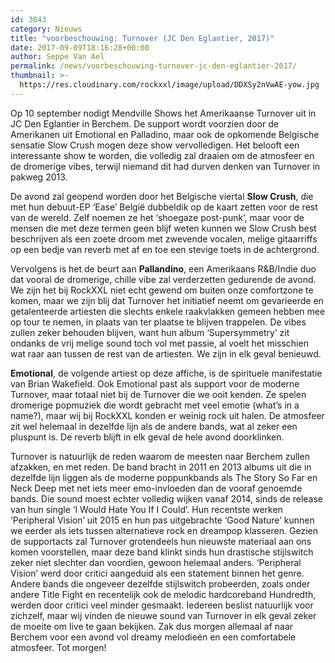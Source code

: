 ```yaml
---
id: 3043
category: Nieuws
title: "voorbeschouwing: Turnover (JC Den Eglantier, 2017)"
date: 2017-09-09T18:16:28+00:00
author: Seppe Van Ael
permalink: /news/voorbeschouwing-turnover-jc-den-eglantier-2017/
thumbnail: >-
  https://res.cloudinary.com/rockxxl/image/upload/DDXSy2nVwAE-yow.jpg
---
```

Op 10 september nodigt Mendville Shows het Amerikaanse Turnover uit in JC Den Eglantier in Berchem. De support wordt voorzien door de Amerikanen uit Emotional en Palladino, maar ook de opkomende Belgische sensatie Slow Crush mogen deze show vervolledigen. Het belooft een interessante show te worden, die volledig zal draaien om de atmosfeer en de dromerige vibes, terwijl niemand dit had durven denken van Turnover in pakweg 2013.

De avond zal geopend worden door het Belgische viertal **Slow Crush**, die met hun debuut-EP ‘Ease’ België dubbeldik op de kaart zetten voor de rest van de wereld. Zelf noemen ze het ‘shoegaze post-punk’, maar voor de mensen die met deze termen geen blijf weten kunnen we Slow Crush best beschrijven als een zoete droom met zwevende vocalen, melige gitaarriffs op een bedje van reverb met af en toe een stevige toets in de achtergrond.



Vervolgens is het de beurt aan **Pallandino**, een Amerikaans R&B/Indie duo dat vooral de dromerige, chille vibe zal verderzetten gedurende de avond. We zijn het bij RockXXL niet echt gewend om buiten onze comfortzone te komen, maar we zijn blij dat Turnover het initiatief neemt om gevarieerde en getalenteerde artiesten die slechts enkele raakvlakken gemeen hebben mee op tour te nemen, in plaats van ter plaatse te blijven trappelen. De vibes zullen zeker behouden blijven, want hun album ‘Supersymmetry’ zit ondanks de vrij melige sound toch vol met passie, al voelt het misschien wat raar aan tussen de rest van de artiesten. We zijn in elk geval benieuwd.



**Emotional**, de volgende artiest op deze affiche, is de spirituele manifestatie van Brian Wakefield. Ook Emotional past als support voor de moderne Turnover, maar totaal niet bij de Turnover die we ooit kenden. Ze spelen dromerige popmuziek die wordt gebracht met veel emotie (what’s in a name?), maar wij bij RockXXL konden er weinig rock uit halen. De atmosfeer zit wel helemaal in dezelfde lijn als de andere bands, wat al zeker een pluspunt is. De reverb blijft in elk geval de hele avond doorklinken.



Turnover is natuurlijk de reden waarom de meesten naar Berchem zullen afzakken, en met reden. De band bracht in 2011 en 2013 albums uit die in dezelfde lijn liggen als de moderne poppunkbands als The Story So Far en Neck Deep met net iets meer emo-invloeden dan de vooraf genoemde bands. Die sound moest echter volledig wijken vanaf 2014, sinds de release van hun single ‘I Would Hate You If I Could’. Hun recentste werken ‘Peripheral Vision’ uit 2015 en hun pas uitgebrachte ‘Good Nature’ kunnen we eerder als iets tussen alternatieve rock en dreampop klasseren. Gezien de supportacts zal Turnover grotendeels hun nieuwste materiaal aan ons komen voorstellen, maar deze band klinkt sinds hun drastische stijlswitch zeker niet slechter dan voordien, gewoon helemaal anders. ‘Peripheral Vision’ werd door critici aangeduid als een statement binnen het genre. Andere bands die ongeveer dezelfde stijlswitch probeerden, zoals onder andere Title Fight en recentelijk ook de melodic hardcoreband Hundredth, werden door critici veel minder gesmaakt. Iedereen beslist natuurlijk voor zichzelf, maar wij vinden de nieuwe sound van Turnover in elk geval zeker de moeite om live te gaan bekijken. Zak dus morgen allemaal af naar Berchem voor een avond vol dreamy melodieën en een comfortabele atmosfeer. Tot morgen!